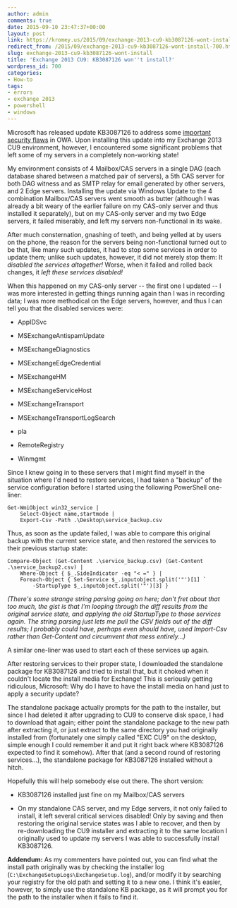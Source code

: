 ```yaml
---
author: admin
comments: true
date: 2015-09-10 23:47:37+00:00
layout: post
link: https://kromey.us/2015/09/exchange-2013-cu9-kb3087126-wont-install-700.html
redirect_from: /2015/09/exchange-2013-cu9-kb3087126-wont-install-700.html
slug: exchange-2013-cu9-kb3087126-wont-install
title: 'Exchange 2013 CU9: KB3087126 won''t install?'
wordpress_id: 700
categories:
- How-to
tags:
- errors
- exchange 2013
- powershell
- windows
---
```


Microsoft has released update KB3087126 to address some [important security flaws](https://technet.microsoft.com/library/security/ms15-103) in OWA. Upon installing this update into my Exchange 2013 CU9 environment, however, I encountered some significant problems that left some of my servers in a completely non-working state!

My environment consists of 4 Mailbox/CAS servers in a single DAG (each database shared between a matched pair of servers), a 5th CAS server for both DAG witness and as SMTP relay for email generated by other servers, and 2 Edge servers. Installing the update via Windows Update to the 4 combination Mailbox/CAS servers went smooth as butter (although I was already a bit weary of the earlier failure on my CAS-only server and thus installed it separately), but on my CAS-only server and my two Edge servers, it failed miserably, and left my servers non-functional in its wake.

After much consternation, gnashing of teeth, and being yelled at by users on the phone, the reason for the servers being non-functional turned out to be that, like many such updates, it had to stop some services in order to update them; unlike such updates, however, it did not merely stop them: It _disabled the services altogether!_ Worse, when it failed and rolled back changes, it _left these services disabled!_

When this happened on my CAS-only server -- the first one I updated -- I was more interested in getting things running again than I was in recording data; I was more methodical on the Edge servers, however, and thus I can tell you that the disabled services were:




    
  * AppIDSvc

    
  * MSExchangeAntispamUpdate

    
  * MSExchangeDiagnostics

    
  * MSExchangeEdgeCredential

    
  * MSExchangeHM

    
  * MSExchangeServiceHost

    
  * MSExchangeTransport

    
  * MSExchangeTransportLogSearch

    
  * pla

    
  * RemoteRegistry

    
  * Winmgmt



Since I knew going in to these servers that I might find myself in the situation where I'd need to restore services, I had taken a "backup" of the service configuration before I started using the following PowerShell one-liner:


    
    Get-WmiObject win32_service |
        Select-Object name,startmode |
        Export-Csv -Path .\Desktop\service_backup.csv



Thus, as soon as the update failed, I was able to compare this original backup with the current service state, and then restored the services to their previous startup state:


    
    Compare-Object (Get-Content .\service_backup.csv) (Get-Content .\service_backup2.csv) |
        Where-Object { $_.SideIndicator -eq "< =" } |
        Foreach-Object { Set-Service $_.inputobject.split('"')[1] `
            -StartupType $_.inputobject.split('"')[3] }



_(There's some strange string parsing going on here; don't fret about that too much, the gist is that I'm looping through the diff results from the original service state, and applying the old StartupType to those services again. The string parsing just lets me pull the CSV fields out of the diff results; I probably could have, perhaps even should have, used Import-Csv rather than Get-Content and circumvent that mess entirely...)_

A similar one-liner was used to start each of these services up again.

After restoring services to their proper state, I downloaded the standalone package for KB3087126 and tried to install that, but it choked when it couldn't locate the install media for Exchange! This is seriously getting ridiculous, Microsoft: Why do I have to have the install media on hand just to apply a security update?

The standalone package actually prompts for the path to the installer, but since I had deleted it after upgrading to CU9 to conserve disk space, I had to download that again; either point the standalone package to the new path after extracting it, or just extract to the same directory you had originally installed from (fortunately one simply called "EXC CU9" on the desktop, simple enough I could remember it and put it right back where KB3087126 expected to find it somehow). After that (and a second round of restoring services...), the standalone package for KB3087126 installed without a hitch.

Hopefully this will help somebody else out there. The short version:




    
  * KB3087126 installed just fine on my Mailbox/CAS servers

    
  * On my standalone CAS server, and my Edge servers, it not only failed to install, it left several critical services disabled! Only by saving and then restoring the original service states was I able to recover, and then by re-downloading the CU9 installer and extracting it to the same location I originally used to update my servers I was able to successfully install KB3087126.



**Addendum:** As my commenters have pointed out, you can find what the install path originally was by checking the installer log (`C:\ExchangeSetupLogs\ExchangeSetup.log`), and/or modify it by searching your registry for the old path and setting it to a new one. I think it's easier, however, to simply use the standalone KB package, as it will prompt you for the path to the installer when it fails to find it.
